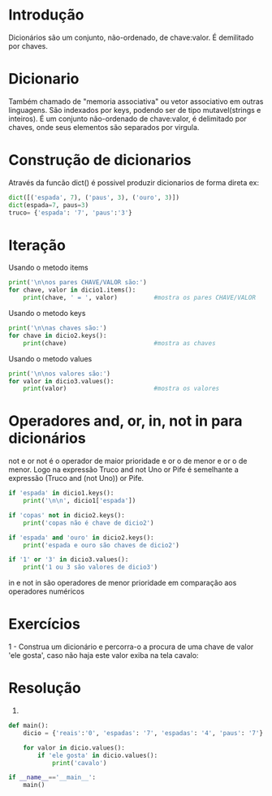 # Introdução 
Dicionários são um conjunto, não-ordenado, de chave:valor. É demilitado por chaves.

# Dicionario 
Também chamado de "memoria associativa" ou vetor associativo em outras linguagens. São indexados por keys, podendo ser de tipo mutavel(strings e inteiros). É um conjunto não-ordenado de chave:valor, é delimitado por chaves, onde seus elementos são separados por virgula.

# Construção de dicionarios 
Através da funcão dict() é possivel produzir dicionarios de forma direta 
ex: 
~~~~~python
dict([('espada', 7), ('paus', 3), ('ouro', 3)]) 
dict(espada=7, paus=3) 
truco= {'espada': '7', 'paus':'3'}
~~~~~
# Iteração 
Usando o metodo items
~~~~~python
print('\n\nos pares CHAVE/VALOR são:')
for chave, valor in dicio1.items():	
	print(chave, ' = ', valor)			#mostra os pares CHAVE/VALOR
~~~~~
Usando o metodo keys
~~~~~python
print('\n\nas chaves são:')
for chave in dicio2.keys():
	print(chave)						#mostra as chaves
~~~~~~
Usando o metodo values
~~~~~python
print('\n\nos valores são:')
for valor in dicio3.values():								
	print(valor)						#mostra os valores
~~~~~~
# Operadores and, or, in, not in para dicionários 
not e or not é o operador de maior prioridade e or o de menor e or o de menor. Logo na expressão Truco and not Uno or Pife é semelhante a expressão (Truco and (not Uno)) or Pife.

~~~~~python
if 'espada' in dicio1.keys():							
	print('\n\n', dicio1['espada'])						

if 'copas' not in dicio2.keys():
	print('copas não é chave de dicio2')

if 'espada' and 'ouro' in dicio2.keys():				
	print('espada e ouro são chaves de dicio2')			

if '1' or '3' in dicio3.values():
	print('1 ou 3 são valores de dicio3')				
~~~~~~

in e not in são operadores de menor prioridade em comparação aos operadores numéricos

# Exercícios
1 - Construa um dicionário e percorra-o a procura de uma chave de valor 'ele gosta', caso não haja este valor exiba na tela cavalo:

# Resolução
1.
~~~~~python
def main():
	dicio = {'reais':'0', 'espadas': '7', 'espadas': '4', 'paus': '7'}

	for valor in dicio.values():
		if 'ele gosta' in dicio.values():
			print('cavalo')

if __name__=='__main__':
	main()
~~~~~

